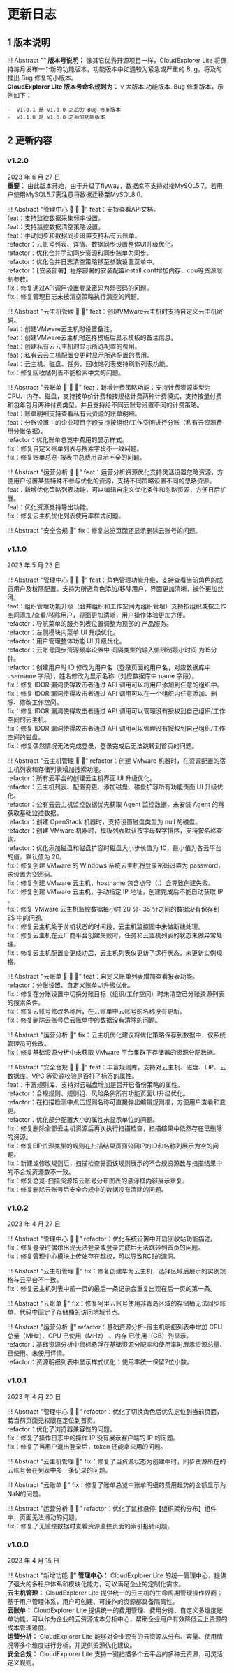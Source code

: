 # 更新日志

## 1 版本说明

!!! Abstract ""
    **版本号说明：** 像其它优秀开源项目一样，CloudExplorer Lite 将保持每月发布一个新的功能版本，功能版本中如遇较为紧急或严重的 Bug，将及时推出 Bug 修复的小版本。  
    **CloudExplorer Lite 版本号命名规则为：** v 大版本.功能版本. Bug 修复版本，示例如下：

    -  v1.0.1 是 v1.0.0 之后的 Bug 修复版本
    -  v1.1.0 是 v1.0.0 之后的功能版本

## 2 更新内容

### v1.2.0

2023 年 6 月 27 日    
**重要：** 由此版本开始，由于升级了flyway，数据库不支持对接MySQL5.7。若用户使用MySQL5.7需注意将数据迁移至MySQL8.0。


!!! Abstract "管理中心 :star2: :sunflower: :palm_tree:"
    feat：支持查看API文档。    
    feat：支持监控数据采集频率设置。     
    feat：支持监控数据清空策略设置。     
    feat：手动同步和数据同步设置支持私有云账单。     
    refactor：云账号列表、详情、数据同步设置整体UI升级优化。      
    refactor：优化合并手动同步资源和同步账单为同步。      
    refactor：优化合并日志清空策略移至参数设置菜单中。      
    refactor：【安装部署】程序部署的安装配置install.conf增加内存、cpu等资源限制参数。      
    fix：修复通过API调用设置登录密码为弱密码的问题。       
    fix：修复管理日志未按清空策略执行清空的问题。       

!!! Abstract "云主机管理 :star2: :palm_tree:"
    feat：创建VMware云主机时支持自定义云主机密码。      
    feat：创建VMware云主机时设置备注。      
    feat：创建VMware云主机时选择模板后显示模板的备注信息。       
    feat：创建私有云云主机时显示所选配置的费用。       
    feat：私有云云主机配置变更时显示所选配置的费用。       
    feat：云主机、磁盘、任务、回收站列表支持刷新列表功能。      
    fix：修复回收站列表不能检索中文的问题。     

!!! Abstract "云账单  :star2: :sunflower: :palm_tree:"
    feat：新增计费策略功能：支持计费资源类型为CPU、内存、磁盘，支持按单价计费和按规格计费两种计费模式，支持按量付费和包年包月两种付费类型。并且支持给不同云账号设置不同的计费策略。     
    feat：账单明细支持查看私有云资源的账单明细。      
    feat：分账设置中的企业项目字段支持按组织/工作空间进行分账（私有云资源费用分账依据）。       
    refactor：优化账单总览中费用的显示样式。       
    fix：修复自定义账单列表与搜索字段不一致问题。       
    fix：修复账单总览-报表中总费用显示不全的问题。          

!!! Abstract "运营分析  :star2: :palm_tree:"
    feat：运营分析资源优化支持灵活设置忽略资源，方便用户设置某些特殊不参与优化的资源，支持不同策略设置不同的忽略资源。     
    feat：新增优化策略列表功能，可以编辑自定义优化条件和忽略资源，方便日后扩展。      
    feat：优化资源支持导出功能。      
    fix：修复云主机优化列表使用率样式问题。       

!!! Abstract "安全合规 :palm_tree:"
    fix：修复总览页面还显示删除云账号的问题。        


### v1.1.0

2023 年 5 月 23 日

!!! Abstract "管理中心 :star2: :sunflower: :palm_tree:"
    feat：角色管理功能升级，支持查看当前角色的成员用户及权限配置。支持为所选角色添加/移除用户，界面更加清晰，操作更加丝滑。    
    feat：组织管理功能升级（合并组织和工作空间为组织管理）支持按组织或按工作空间添加/查看/移除用户，界面更加清晰，用户操作体验更加方便。    
    refactor：导航菜单的服务列表位置调整为顶部的 产品服务。   
    refactor：左侧模块内菜单 UI 升级优化。   
    refactor：用户管理整体功能 UI 升级优化。   
    refactor：云账号同步资源频率设置中 间隔类型的输入值限制最小时间 为15分钟。   
    refactor：创建用户时 ID 修改为用户名（登录页面的用户名，对应数据库中 username 字段），姓名修改为显示名称（对应数据库中 name 字段）。  
    fix：修复 IDOR 漏洞使得攻击者通过 API 调用可以将用户添加到任意的组织中。   
    fix：修复 IDOR 漏洞使得攻击者通过 API 调用可以在一个组织内任意添加、删除、修改工作空间。   
    fix：修复 IDOR 漏洞使得攻击者通过 API 调用可以管理没有授权到自己组织/工作空间的云主机。   
    fix：修复 IDOR 漏洞使得攻击者通过 API 调用可以管理没有授权到自己组织/工作空间的磁盘。   
    fix：修复偶然情况无法完成登录，登录完成后无法跳转到首页的问题。     

!!! Abstract "云主机管理  :sunflower: :palm_tree:"
    refactor：创建 VMware 机器时，在资源配置的宿主机列表和存储列表增加搜索功能。   
    refactor：所有云平台的创建云主机界面 UI 升级优化。   
    refactor：云主机列表、配置变更、添加磁盘、磁盘扩容所有功能页面 UI 升级优化。   
    refactor：公有云云主机监控数据优先获取 Agent 监控数据，未安装 Agent 的再获取基础监控数据。   
    refactor：创建 OpenStack 机器时，支持设置磁盘类型为 null 的磁盘。   
    refactor：创建 VMware 机器时，模板列表默认按字母数字排序，支持按名称查询。    
    refactor：优化添加磁盘和磁盘扩容时磁盘大小步长值为 10，最小值为各云平台的值。默认值为 20。    
    fix：修复创建 VMware 的 Windows 系统云主机将登录密码设置为 password，未设置为空密码。    
    fix：修复创建 VMware 云主机，hostname 包含点号（.）会导致创建失败。     
    fix：修复创建 VMware 云主机，手动指定 IP 地址，创建完成后不能自动获取 IP 。     
    fix：修复 VMware 云主机监控数据每小时 20 分- 35 分之间的数据没有保存到 ES 中的问题。     
    fix：修复云主机处于关机状态的时间段，云主机监控图中未做断线处理。     
    fix：修复云主机在云厂商平台创建失败时，任务和云主机列表的状态未做异常处理。     
    fix：修复云主机配置变更成功后，云主机列表仅更新了运行状态，未更新实例规格。    

!!! Abstract "云账单  :star2: :sunflower: :palm_tree:"
    feat：自定义账单列表增加查看报表功能。     
    refactor：分账设置、自定义账单UI升级优化。     
    fix：修复在分账设置中切换分账目标（组织/工作空间）时未清空已分账资源列表的搜索条件。     
    fix：修复云账号修改名称后，在云账单中云账号的名称没有更新。     
    fix：修复删除云账号后云账单中的数据没有清除的问题。     

!!! Abstract "运营分析  :palm_tree:"
    fix：云主机优化建议将优化策略保存到数据中，仅系统管理员可修改。      
    fix：修复基础资源分析中未获取 VMware 平台集群下存储器的资源分配数据。      

!!! Abstract "安全合规  :star2: :sunflower: :palm_tree:"
    feat：丰富规则库，支持对云主机、磁盘、EIP、云数据库、VPC 等资源校验是否打了标签的属性。     
    feat：丰富规则库，支持对云磁盘增加是否开启备份策略的属性。      
    refactor：合规规则、规则组、风险条例所有功能页面UI升级优化。     
    refactor：在扫描检测中点击规则名称可直接弹出编辑规则框，方便用户查看和变更。      
    refactor：优化部分配置大小的属性未显示单位的问题。      
    fix：修复删除全部云主机资源后再次执行扫描检查，扫描结果中依然存在已删除的资源。      
    fix：修复EIP资源类型的规则在扫描结果页面公网IP的ID和名称列展示为空的问题。     
    fix：新建或修改规则后，扫描检查界面该规则展示的不合规资源数与扫描结果中的不合规资源数不一致。      
    fix：修复总览-扫描资源按云账号分布图表的悬浮框内容展示重复。     
    fix：修复删除云账号后安全合规中的数据没有清除的问题。     



### v1.0.2

2023 年 4 月 27 日

!!! Abstract "管理中心 :sunflower: :palm_tree:"
    refactor：优化系统设置中开启回收站功能描述。     
    fix：修复登录时偶尔出现无法登录或登录完成后无法跳转到首页的问题。     
    fix：修复管理中心模块上传处存在越权，可以导致RCE的漏洞。    


!!! Abstract "云主机管理 :palm_tree:" 
    fix：修复创建华为云主机，选择区域后展示的实例规格与云平台不一致。    
    fix：修复云主机列表中前一页的最后一条记录会重复出现在后一页的第一条。     

!!! Abstract "云账单 :palm_tree:"
    fix：修复阿里云账号使用非青岛区域的存储桶无法同步账单，代码中固定了存储桶的访问地域节点。   

!!! Abstract "运营分析 :sunflower:"
    refactor：基础资源分析-宿主机明细列表中增加 CPU 总量（MHz）、CPU 已使用（MHz） 、内存 已使用（GB）列显示。     
    refactor：基础资源分析中鼠标悬浮在基础资源分配率和使用率时展示资源总量、已使用、未使用详情。    
    refactor：资源明细列表中显示样式优化：使用率统一保留2位小数。   

### v1.0.1

2023 年 4 月 20 日

!!! Abstract "管理中心 :sunflower: :palm_tree:"
    refactor：优化了切换角色后优先定位到当前页面，若当前页面无权限在定位到首页。           
    refactor：优化了浏览器兼容性的问题。     
    fix：修复了操作日志中的操作 IP 没有展示客户端的 IP 的问题。                
    fix：修复了当用户退出登录后，token 还能拿来用的问题。       

!!! Abstract "云主机管理 :palm_tree:"
    fix：修复了当资源状态为创建中时，同步资源所在的云账号会在列表中多一条记录的问题。 

!!! Abstract "云账单 :palm_tree:"
    fix：修复了账单总览中账单明细的费用趋势的金额显示为NaN的问题。

!!! Abstract "运营分析 :sunflower: :palm_tree:"
    refactor：优化了鼠标悬停【组织架构分布】组件中，页面无法滑动的问题。    
    fix：修复了无监控数据时查看资源监控页面的索引报错问题。


  


### v1.0.0

2023 年 4 月 15 日

!!! Abstract "新增功能 :star2:"
    **管理中心：**  CloudExplorer Lite 的统一管理中心，提供了强大的多租户体系和模块化能力，可以满足企业的定制化需求。   
    **云主机管理：**  CloudExplorer Lite 提供统一的云主机的生命周期管理操作界面；基于用户管理体系，用户可创建、可操作的资源都具备隔离性。   
    **云账单：**  CloudExplorer Lite 提供统一的费用管理、费用分摊、自定义多维度账单功能，可以作为企业的云资源成本分析中心，帮助企业用户有效降低云上资源的成本管理难度。    
    **运营分析：**  CloudExplorer Lite 能够对企业现有的云资源从分布、容量、使用情况等多个维度进行分析，并提供资源优化建议。    
    **安全合规：**  CloudExplorer Lite 支持一键扫描多个云平台的多种云资源，可灵活定义规则。     